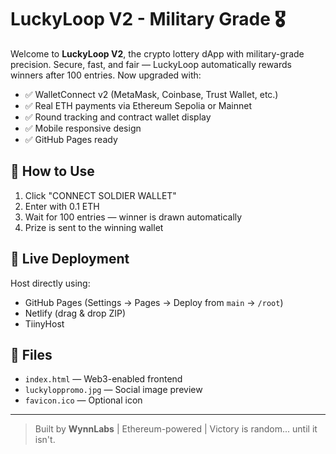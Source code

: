# LuckyLoop V2 - Military Grade 🎖️

Welcome to **LuckyLoop V2**, the crypto lottery dApp with military-grade precision. Secure, fast, and fair — LuckyLoop automatically rewards winners after 100 entries. Now upgraded with:

- ✅ WalletConnect v2 (MetaMask, Coinbase, Trust Wallet, etc.)
- ✅ Real ETH payments via Ethereum Sepolia or Mainnet
- ✅ Round tracking and contract wallet display
- ✅ Mobile responsive design
- ✅ GitHub Pages ready

## 🚀 How to Use
1. Click "CONNECT SOLDIER WALLET"
2. Enter with 0.1 ETH
3. Wait for 100 entries — winner is drawn automatically
4. Prize is sent to the winning wallet

## 🔗 Live Deployment
Host directly using:
- GitHub Pages (Settings → Pages → Deploy from `main` → `/root`)
- Netlify (drag & drop ZIP)
- TiinyHost

## 📂 Files
- `index.html` — Web3-enabled frontend
- `luckyloppromo.jpg` — Social image preview
- `favicon.ico` — Optional icon

---

> Built by **WynnLabs** | Ethereum-powered | Victory is random... until it isn't.
